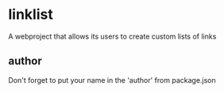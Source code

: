 # linklist

A webproject that allows its users to create custom lists of links

## author

Don't forget to put your name in the 'author' from package.json
